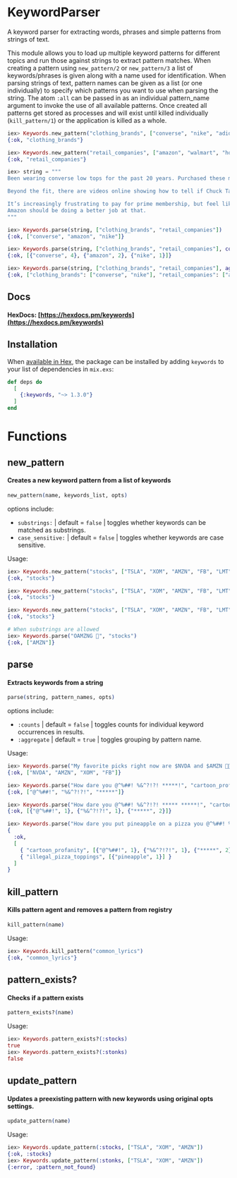 # KeywordParser

A keyword parser for extracting words, phrases and simple patterns from strings of text.  

This module allows you to load up multiple keyword patterns for different topics and run those against strings to extract pattern matches.
When creating a pattern using `new_pattern/2` or `new_pattern/3` a list of keywords/phrases is given along with a name used for identification. 
When parsing strings of text, pattern names can be given as a list (or one individually) to specify which patterns you want to use when parsing the string.
The atom `:all` can be passed in as an individual pattern_name argument to invoke the use of all available patterns.
Once created all patterns get stored as processes and will exist until killed individually (`kill_pattern/1`) or the application is killed as a whole.

```elixir
iex> Keywords.new_pattern("clothing_brands", ["converse", "nike", "adidas", "paige", "hanes"])
{:ok, "clothing_brands"}

iex> Keywords.new_pattern("retail_companies", ["amazon", "walmart", "home depot"])
{:ok, "retail_companies"}

iex> string = """
Been wearing converse low tops for the past 20 years. Purchased these maroon Chuck Taylor low tops recently, and I wasn’t thrilled..

Beyond the fit, there are videos online showing how to tell if Chuck Taylor converse are counterfeit or real.. I purchased a shoe with the “o” in converse having a star in the center. That is how to tell if they’re legitimate sneakers made by converse. What I received by amazon are sneakers with a plain old “o” , no star, see photos..

It’s increasingly frustrating to pay for prime membership, but feel like your just another shopper. I don’t feel like it’s my job to dig through countless sellers on amazon to determine which are selling legitimate products, and which are selling knock off nike and converse shoes.
Amazon should be doing a better job at that.
"""

iex> Keywords.parse(string, ["clothing_brands", "retail_companies"])
{:ok, ["converse", "amazon", "nike"]}

iex> Keywords.parse(string, ["clothing_brands", "retail_companies"], counts: true)
{:ok, [{"converse", 4}, {"amazon", 2}, {"nike", 1}]}

iex> Keywords.parse(string, ["clothing_brands", "retail_companies"], aggreagte: false)
{:ok, ["clothing_brands": ["converse", "nike"], "retail_companies": ["amazon"]]}
```

## Docs

#### HexDocs: [https://hexdocs.pm/keywords](https://hexdocs.pm/keywords)

## Installation

When [available in Hex](https://hex.pm/docs/publish), the package can be installed
by adding `keywords` to your list of dependencies in `mix.exs`:

```elixir
def deps do
  [
    {:keywords, "~> 1.3.0"}
  ]
end
```

# Functions

## new_pattern
#### Creates a new keyword pattern from a list of keywords
```elixir
new_pattern(name, keywords_list, opts)
```

options include:
- `substrings:` | default = `false` | toggles whether keywords can be matched as substrings.
- `case_sensitive:` | default = `false` | toggles whether keywords are case sensitive.

Usage:
```elixir
iex> Keywords.new_pattern("stocks", ["TSLA", "XOM", "AMZN", "FB", "LMT", "NVDA"])
{:ok, "stocks"}

iex> Keywords.new_pattern("stocks", ["TSLA", "XOM", "AMZN", "FB", "LMT", "NVDA"], case_sensitive: true)
{:ok, "stocks"}

iex> Keywords.new_pattern("stocks", ["TSLA", "XOM", "AMZN", "FB", "LMT", "NVDA"], case_sensitive: true, substrings: true)
{:ok, "stocks"}

# When substrings are allowed
iex> Keywords.parse("OAMZNG 🌝", "stocks")
{:ok, ["AMZN"]}
```

## parse
#### Extracts keywords from a string
```elixir
parse(string, pattern_names, opts)
```

options include:
- `:counts` | default = `false` | toggles counts for individual keyword occurrences in results.
- `:aggregate` | default = `true` | toggles grouping by pattern name.

Usage:
```elixir
iex> Keywords.parse("My favorite picks right now are $NVDA and $AMZN 🚀🚀🚀, but XOM and fb have my attention 🌝", "stocks")
{:ok, ["NVDA", "AMZN", "XOM", "FB"]}

iex> Keywords.parse("How dare you @^%##! %&^?!?! *****!", "cartoon_profanity")
{:ok, ["@^%##!", "%&^?!?!", "*****"]}

iex> Keywords.parse("How dare you @^%##! %&^?!?! ***** *****!", "cartoon_profanity", counts: true)
{:ok, [{"@^%##!", 1}, {"%&^?!?!", 1}, {"*****", 2}]}

iex> Keywords.parse("How dare you put pineapple on a pizza you @^%##! %&^?!?! ***** *****!", ["cartoon_profanity", "illegal_pizza_toppings"], counts: true, aggregate: false)
{
  :ok, 
  [
    { "cartoon_profanity", [{"@^%##!", 1}, {"%&^?!?!", 1}, {"*****", 2}] }, 
    { "illegal_pizza_toppings", [{"pineapple", 1}] }
  ]
}
```

## kill_pattern
#### Kills pattern agent and removes a pattern from registry
```elixir
kill_pattern(name)
```
Usage:
```elixir
iex> Keywords.kill_pattern("common_lyrics")
{:ok, "common_lyrics"}
```

## pattern_exists?
#### Checks if a pattern exists
```elixir
pattern_exists?(name)
```
Usage:
```elixir
iex> Keywords.pattern_exists?(:stocks)
true
iex> Keywords.pattern_exists?(:stonks)
false
```

## update_pattern
#### Updates a preexisting pattern with new keywords using original opts settings.
```elixir
update_pattern(name)
```
Usage:
```elixir
iex> Keywords.update_pattern(:stocks, ["TSLA", "XOM", "AMZN"])
{:ok, :stocks}
iex> Keywords.update_pattern(:stonks, ["TSLA", "XOM", "AMZN"])
{:error, :pattern_not_found}
```


